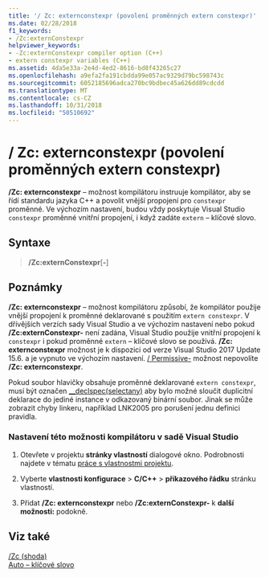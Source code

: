 ```yaml
---
title: '/ Zc: externconstexpr (povolení proměnných extern constexpr)'
ms.date: 02/28/2018
f1_keywords:
- /Zc:externConstexpr
helpviewer_keywords:
- -Zc:externConstexpr compiler option (C++)
- extern constexpr variables (C++)
ms.assetid: 4da5e33a-2e4d-4ed2-8616-bd8f43265c27
ms.openlocfilehash: a9efa2fa191cbdda99e057ac9329d79bc598743c
ms.sourcegitcommit: 6052185696adca270bc9bdbec45a626dd89cdcdd
ms.translationtype: MT
ms.contentlocale: cs-CZ
ms.lasthandoff: 10/31/2018
ms.locfileid: "50510692"
---
```

# <a name="zcexternconstexpr-enable-extern-constexpr-variables"></a>/ Zc: externconstexpr (povolení proměnných extern constexpr)

**/Zc: externconstexpr** – možnost kompilátoru instruuje kompilátor, aby se řídí standardu jazyka C++ a povolit vnější propojení pro `constexpr` proměnné. Ve výchozím nastavení, budou vždy poskytuje Visual Studio `constexpr` proměnné vnitřní propojení, i když zadáte `extern` – klíčové slovo.

## <a name="syntax"></a>Syntaxe

> **/Zc:externConstexpr**[**-**]

## <a name="remarks"></a>Poznámky

**/Zc: externconstexpr** – možnost kompilátoru způsobí, že kompilátor použije vnější propojení k proměnné deklarované s použitím `extern constexpr`. V dřívějších verzích sady Visual Studio a ve výchozím nastavení nebo pokud **/Zc:externConstexpr-** není zadána, Visual Studio použije vnitřní propojení k `constexpr` i pokud proměnné `extern` – klíčové slovo se používá. **/Zc: externconstexpr** možnost je k dispozici od verze Visual Studio 2017 Update 15.6. a je vypnuto ve výchozím nastavení. [/ Permissive-](permissive-standards-conformance.md) možnost nepovolíte **/Zc: externconstexpr**.

Pokud soubor hlavičky obsahuje proměnné deklarované `extern constexpr`, musí být označen [__declspec(selectany)](../../cpp/selectany.md) aby bylo možné sloučit duplicitní deklarace do jediné instance v odkazovaný binární soubor. Jinak se může zobrazit chyby linkeru, například LNK2005 pro porušení jednu definici pravidla.

### <a name="to-set-this-compiler-option-in-visual-studio"></a>Nastavení této možnosti kompilátoru v sadě Visual Studio

1. Otevřete v projektu **stránky vlastností** dialogové okno. Podrobnosti najdete v tématu [práce s vlastnostmi projektu](../../ide/working-with-project-properties.md).

1. Vyberte **vlastnosti konfigurace** > **C/C++** > **příkazového řádku** stránku vlastností.

1. Přidat **/Zc: externconstexpr** nebo **/Zc:externConstexpr-** k **další možnosti:** podokně.

## <a name="see-also"></a>Viz také

[/Zc (shoda)](../../build/reference/zc-conformance.md)<br/>
[Auto – klíčové slovo](../../cpp/auto-keyword.md)